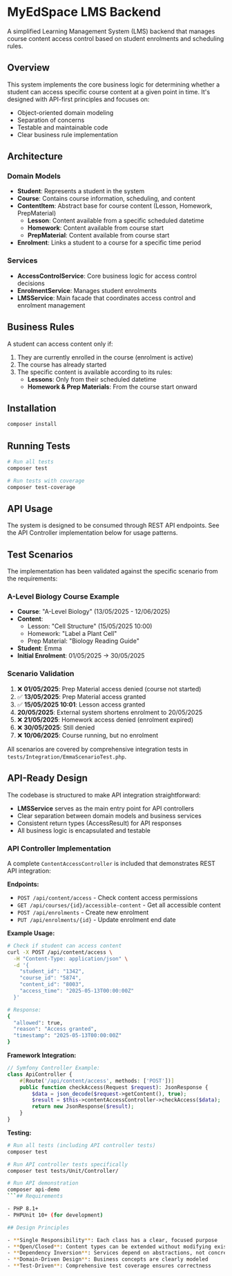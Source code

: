 # MyEdSpace LMS Backend

A simplified Learning Management System (LMS) backend that manages course content access control based on student enrolments and scheduling rules.

## Overview

This system implements the core business logic for determining whether a student can access specific course content at a given point in time. It's designed with API-first principles and focuses on:

- Object-oriented domain modeling
- Separation of concerns
- Testable and maintainable code
- Clear business rule implementation

## Architecture

### Domain Models

- **Student**: Represents a student in the system
- **Course**: Contains course information, scheduling, and content
- **ContentItem**: Abstract base for course content (Lesson, Homework, PrepMaterial)
  - **Lesson**: Content available from a specific scheduled datetime
  - **Homework**: Content available from course start
  - **PrepMaterial**: Content available from course start
- **Enrolment**: Links a student to a course for a specific time period

### Services

- **AccessControlService**: Core business logic for access control decisions
- **EnrolmentService**: Manages student enrolments
- **LMSService**: Main facade that coordinates access control and enrolment management

## Business Rules

A student can access content only if:

1. They are currently enrolled in the course (enrolment is active)
2. The course has already started
3. The specific content is available according to its rules:
   - **Lessons**: Only from their scheduled datetime
   - **Homework & Prep Materials**: From the course start onward

## Installation

```bash
composer install
```

## Running Tests

```bash
# Run all tests
composer test

# Run tests with coverage
composer test-coverage
```

## API Usage

The system is designed to be consumed through REST API endpoints. See the API Controller implementation below for usage patterns.

## Test Scenarios

The implementation has been validated against the specific scenario from the requirements:

### A-Level Biology Course Example

- **Course**: "A-Level Biology" (13/05/2025 - 12/06/2025)
- **Content**:
  - Lesson: "Cell Structure" (15/05/2025 10:00)
  - Homework: "Label a Plant Cell"
  - Prep Material: "Biology Reading Guide"
- **Student**: Emma
- **Initial Enrolment**: 01/05/2025 → 30/05/2025

### Scenario Validation

1. ❌ **01/05/2025**: Prep Material access denied (course not started)
2. ✅ **13/05/2025**: Prep Material access granted
3. ✅ **15/05/2025 10:01**: Lesson access granted
4. **20/05/2025**: External system shortens enrolment to 20/05/2025
5. ❌ **21/05/2025**: Homework access denied (enrolment expired)
6. ❌ **30/05/2025**: Still denied
7. ❌ **10/06/2025**: Course running, but no enrolment

All scenarios are covered by comprehensive integration tests in `tests/Integration/EmmaScenarioTest.php`.

## API-Ready Design

The codebase is structured to make API integration straightforward:

- **LMSService** serves as the main entry point for API controllers
- Clear separation between domain models and business services
- Consistent return types (AccessResult) for API responses
- All business logic is encapsulated and testable

### API Controller Implementation

A complete `ContentAccessController` is included that demonstrates REST API integration:

**Endpoints:**

- `POST /api/content/access` - Check content access permissions
- `GET /api/courses/{id}/accessible-content` - Get all accessible content
- `POST /api/enrolments` - Create new enrolment
- `PUT /api/enrolments/{id}` - Update enrolment end date

**Example Usage:**

```bash
# Check if student can access content
curl -X POST /api/content/access \
  -H "Content-Type: application/json" \
  -d '{
    "student_id": "1342",
    "course_id": "5874",
    "content_id": "8003",
    "access_time": "2025-05-13T00:00:00Z"
  }'

# Response:
{
  "allowed": true,
  "reason": "Access granted",
  "timestamp": "2025-05-13T00:00:00Z"
}
```

**Framework Integration:**

```php
// Symfony Controller Example:
class ApiController {
    #[Route('/api/content/access', methods: ['POST'])]
    public function checkAccess(Request $request): JsonResponse {
        $data = json_decode($request->getContent(), true);
        $result = $this->contentAccessController->checkAccess($data);
        return new JsonResponse($result);
    }
}
```

**Testing:**

````bash
# Run all tests (including API controller tests)
composer test

# Run API controller tests specifically
composer test tests/Unit/Controller/

# Run API demonstration
composer api-demo
```## Requirements

- PHP 8.1+
- PHPUnit 10+ (for development)

## Design Principles

- **Single Responsibility**: Each class has a clear, focused purpose
- **Open/Closed**: Content types can be extended without modifying existing code
- **Dependency Inversion**: Services depend on abstractions, not concretions
- **Domain-Driven Design**: Business concepts are clearly modeled
- **Test-Driven**: Comprehensive test coverage ensures correctness
````
